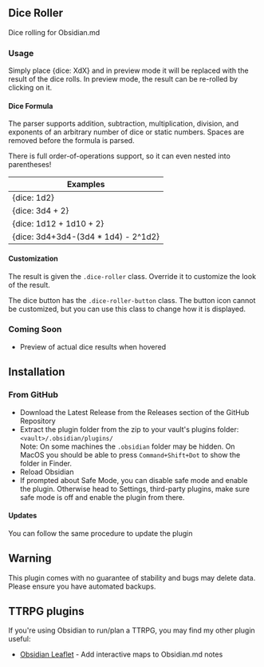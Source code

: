 ## Dice Roller
Dice rolling for Obsidian.md

### Usage
Simply place {dice: XdX} and in preview mode it will be replaced with the result of the dice rolls. In preview mode, the result can be re-rolled by clicking on it.

#### Dice Formula

The parser supports addition, subtraction, multiplication, division, and exponents of an arbitrary number of dice or static numbers. Spaces are removed before the formula is parsed.

There is full order-of-operations support, so it can even nested into parentheses!

| Examples                            |
| ----------------------------------- |
| {dice: 1d2}                         |
| {dice: 3d4 + 2}                     |
| {dice: 1d12 + 1d10 + 2}             |
| {dice: 3d4+3d4-(3d4 * 1d4) - 2^1d2} |

#### Customization

The result is given the `.dice-roller` class. Override it to customize the look of the result.

The dice button has the `.dice-roller-button` class. The button icon cannot be customized, but you can use this class to change how it is displayed.

### Coming Soon

- Preview of actual dice results when hovered
## Installation


### From GitHub
- Download the Latest Release from the Releases section of the GitHub Repository
- Extract the plugin folder from the zip to your vault's plugins folder: `<vault>/.obsidian/plugins/`  
Note: On some machines the `.obsidian` folder may be hidden. On MacOS you should be able to press `Command+Shift+Dot` to show the folder in Finder.
- Reload Obsidian
- If prompted about Safe Mode, you can disable safe mode and enable the plugin.
Otherwise head to Settings, third-party plugins, make sure safe mode is off and
enable the plugin from there.

#### Updates
You can follow the same procedure to update the plugin

## Warning

This plugin comes with no guarantee of stability and bugs may delete data.
Please ensure you have automated backups.
## TTRPG plugins

If you're using Obsidian to run/plan a TTRPG, you may find my other plugin useful:

- [Obsidian Leaflet](https://github.com/valentine195/obsidian-leaflet-plugin) - Add interactive maps to Obsidian.md notes
   

